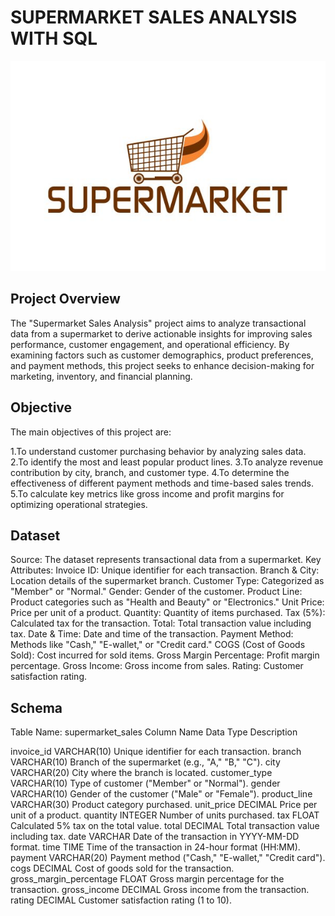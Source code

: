# SUPERMARKET SALES ANALYSIS WITH SQL
![](https://github.com/krishnathulasi1994/SUPERMARKET_SALES/blob/main/SUPERMARKET%20LOGO)


## Project Overview
The "Supermarket Sales Analysis" project aims to analyze transactional data from a supermarket to derive actionable insights for improving sales performance, customer engagement, and operational efficiency. By examining factors such as customer demographics, product preferences, and payment methods, this project seeks to enhance decision-making for marketing, inventory, and financial planning.

## Objective
The main objectives of this project are:

1.To understand customer purchasing behavior by analyzing sales data.
2.To identify the most and least popular product lines.
3.To analyze revenue contribution by city, branch, and customer type.
4.To determine the effectiveness of different payment methods and time-based sales trends.
5.To calculate key metrics like gross income and profit margins for optimizing operational strategies.

## Dataset
Source: The dataset represents transactional data from a supermarket.
Key Attributes:
Invoice ID: Unique identifier for each transaction.
Branch & City: Location details of the supermarket branch.
Customer Type: Categorized as "Member" or "Normal."
Gender: Gender of the customer.
Product Line: Product categories such as "Health and Beauty" or "Electronics."
Unit Price: Price per unit of a product.
Quantity: Quantity of items purchased.
Tax (5%): Calculated tax for the transaction.
Total: Total transaction value including tax.
Date & Time: Date and time of the transaction.
Payment Method: Methods like "Cash," "E-wallet," or "Credit card."
COGS (Cost of Goods Sold): Cost incurred for sold items.
Gross Margin Percentage: Profit margin percentage.
Gross Income: Gross income from sales.
Rating: Customer satisfaction rating.


## Schema
Table Name: supermarket_sales
Column Name	Data Type	Description

invoice_id	VARCHAR(10)	Unique identifier for each transaction.
branch	VARCHAR(10)	Branch of the supermarket (e.g., "A," "B," "C").
city	VARCHAR(20)	City where the branch is located.
customer_type	VARCHAR(10)	Type of customer ("Member" or "Normal").
gender	VARCHAR(10)	Gender of the customer ("Male" or "Female").
product_line	VARCHAR(30)	Product category purchased.
unit_price	DECIMAL	Price per unit of a product.
quantity	INTEGER	Number of units purchased.
tax	FLOAT	Calculated 5% tax on the total value.
total	DECIMAL	Total transaction value including tax.
date	VARCHAR	Date of the transaction in YYYY-MM-DD format.
time	TIME	Time of the transaction in 24-hour format (HH:MM).
payment	VARCHAR(20)	Payment method ("Cash," "E-wallet," "Credit card").
cogs	DECIMAL	Cost of goods sold for the transaction.
gross_margin_percentage	FLOAT	Gross margin percentage for the transaction.
gross_income	DECIMAL	Gross income from the transaction.
rating	DECIMAL	Customer satisfaction rating (1 to 10).
